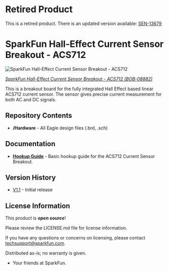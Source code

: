 **Retired Product**
======================================================
This is a retired product. There is an updated version available: [SEN-13679](https://github.com/sparkfun/Current_Sensor_Breakout-ACS723)

SparkFun Hall-Effect Current Sensor Breakout - ACS712
=====================================================
![SparkFun Hall-Effect Current Sensor Breakout - ACS712](https://cdn.sparkfun.com//assets/parts/2/1/5/2/08882-01.jpg)

[*SparkFun Hall-Effect Current Sensor Breakout - ACS712 (BOB-08882)*](https://www.sparkfun.com/products/8882)

This is a breakout board for the fully integrated Hall Effect based linear ACS712 current sensor. 
The sensor gives precise current measurement for both AC and DC signals.

Repository Contents
-------------------
* **/Hardware** - All Eagle design files (.brd, .sch)

Documentation
--------------
* **[Hookup Guide](https://learn.sparkfun.com/tutorials/acs712-low-current-sensor-hookup-guide)** - Basic hookup guide for the ACS712 Current Sensor Breakout.

Version History
---------------
* [V1.1](https://github.com/sparkfun/Hall-Effect_Current_Sensor_Breakout-ACS712/tags) - Initial release 

License Information
-------------------

This product is _**open source**_! 

Please review the LICENSE.md file for license information. 

If you have any questions or concerns on licensing, please contact techsupport@sparkfun.com.

Distributed as-is; no warranty is given.

- Your friends at SparkFun.

_<COLLABORATION CREDIT>_
